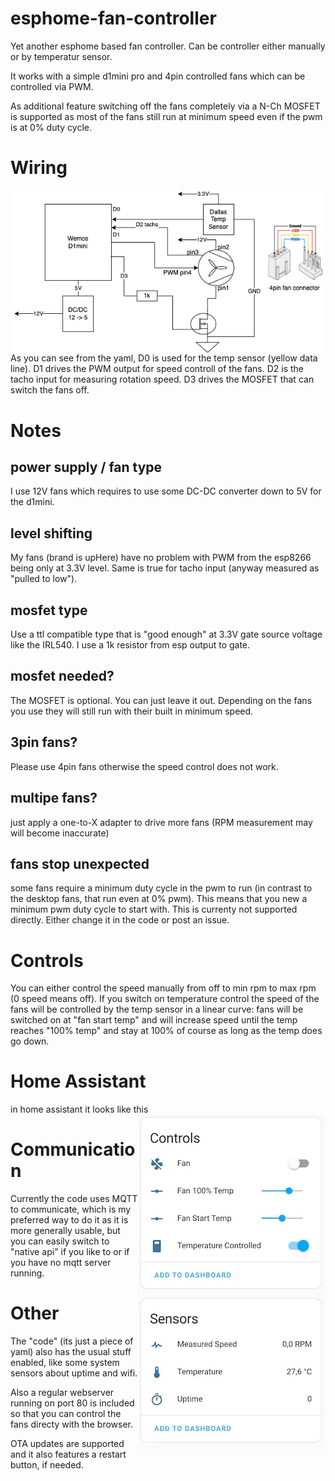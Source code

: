 # esphome-fan-controller
Yet another esphome based fan controller. Can be controller either manually or by temperatur sensor.

It works with a simple d1mini pro and 4pin controlled fans which can be controlled via PWM.

As additional feature switching off the fans completely via a N-Ch MOSFET is supported as most of the 
fans still run at minimum speed even if the pwm is at 0% duty cycle.

# Wiring
<img style='float: right;' src='img/wiring.png'>As you can see from the yaml, D0 is used for the temp sensor (yellow data line).
D1 drives the PWM output for speed controll of the fans.
D2 is the tacho input for measuring rotation speed.
D3 drives the MOSFET that can switch the fans off.

# Notes
## power supply / fan type
I use 12V fans which requires to use some DC-DC converter down to 5V for the d1mini.
## level shifting
My fans (brand is upHere) have no problem with PWM from the esp8266 being only at 3.3V level.
Same is true for tacho input (anyway measured as "pulled to low").
## mosfet type
Use a ttl compatible type that is "good enough" at 3.3V gate source voltage like the IRL540.
I use a 1k resistor from esp output to gate.
## mosfet needed?
The MOSFET is optional. You can just leave it out. Depending on the fans you use they will still run with their
built in minimum speed.
## 3pin fans?
Please use 4pin fans otherwise the speed control does not work.
## multipe fans?
just apply a one-to-X adapter to drive more fans (RPM measurement may will become inaccurate)
## fans stop unexpected
some fans require a minimum duty cycle in the pwm to run (in contrast to the desktop fans, that run even at 0% pwm).
This means that you new a minimum pwm duty cycle to start with. This is currenty not supported directly. Either change it 
in the code or post an issue.
# Controls
You can either control the speed manually from off to min rpm to max rpm (0 speed means off).
If you switch on temperature control the speed of the fans will be controlled by the temp sensor in a 
linear curve: fans will be switched on at "fan start temp" and will increase speed until the temp
reaches "100% temp" and stay at 100% of course as long as the temp does go down.

# Home Assistant
in home assistant it looks like this <img style='float: right;' src='img/ha.jpg'>

# Communication
Currently the code uses MQTT to communicate, which is my preferred way to do it as it is more generally usable, but you can easily switch to "native api" if you like to or if you have no mqtt server running.

# Other
The "code" (its just a piece of yaml) also has the usual stuff enabled, like some system sensors about uptime and wifi.

Also a regular webserver running on port 80 is included so that you can control the fans directy with the browser.

OTA updates are supported and it also features a restart button, if needed.
